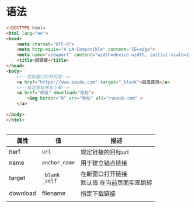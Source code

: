 # 语法
```html
<!DOCTYPE html>
<html lang="en">
<head>
    <meta charset="UTF-8">
    <meta http-equiv="X-UA-Compatible" content="IE=edge">
    <meta name="viewport" content="width=device-width, initial-scale=1.0">
    <title>超链接</title>
</head>
<body>
	<!--在新窗口打开百度-->
	<a href="https://www.baidu.com" target="_blank">百度首页</a>
	<!--给定地址并且下载-->
	<a href="地址" download="地址">
		<img border="0" src="地址" alt="runoob.com" >
	</a>
	
</body>
</html>
	
```

| 属性     | 值                        | 描述                                          |
| -------- | ------------------------- | --------------------------------------------- |
| herf     | `url`                     | 规定链接的目标url                             |
| name     | `anchor_name`             | 用于建立锚点链接                              |
| target   | `_blank` <br> `_self`<br> | 在新窗口打开链接<br>默认值 在当前页面实现跳转 |
| download | filename                  | 指定下载链接                                  |
|          |                           |                                               |


